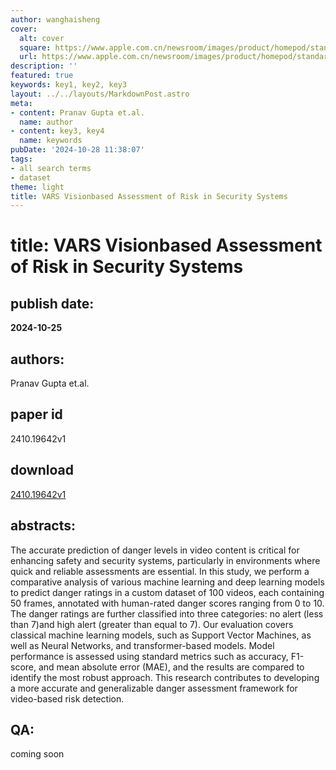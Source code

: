 ```yaml
---
author: wanghaisheng
cover:
  alt: cover
  square: https://www.apple.com.cn/newsroom/images/product/homepod/standard/Apple-HomePod-hero-230118_big.jpg.large_2x.jpg
  url: https://www.apple.com.cn/newsroom/images/product/homepod/standard/Apple-HomePod-hero-230118_big.jpg.large_2x.jpg
description: ''
featured: true
keywords: key1, key2, key3
layout: ../../layouts/MarkdownPost.astro
meta:
- content: Pranav Gupta et.al.
  name: author
- content: key3, key4
  name: keywords
pubDate: '2024-10-28 11:38:07'
tags:
- all search terms
- dataset
theme: light
title: VARS Visionbased Assessment of Risk in Security Systems
---
```


# title: VARS Visionbased Assessment of Risk in Security Systems 
## publish date: 
**2024-10-25** 
## authors: 
  Pranav Gupta et.al. 
## paper id
2410.19642v1
## download
[2410.19642v1](http://arxiv.org/abs/2410.19642v1)
## abstracts:
The accurate prediction of danger levels in video content is critical for enhancing safety and security systems, particularly in environments where quick and reliable assessments are essential. In this study, we perform a comparative analysis of various machine learning and deep learning models to predict danger ratings in a custom dataset of 100 videos, each containing 50 frames, annotated with human-rated danger scores ranging from 0 to 10. The danger ratings are further classified into three categories: no alert (less than 7)and high alert (greater than equal to 7). Our evaluation covers classical machine learning models, such as Support Vector Machines, as well as Neural Networks, and transformer-based models. Model performance is assessed using standard metrics such as accuracy, F1-score, and mean absolute error (MAE), and the results are compared to identify the most robust approach. This research contributes to developing a more accurate and generalizable danger assessment framework for video-based risk detection.
## QA:
coming soon
